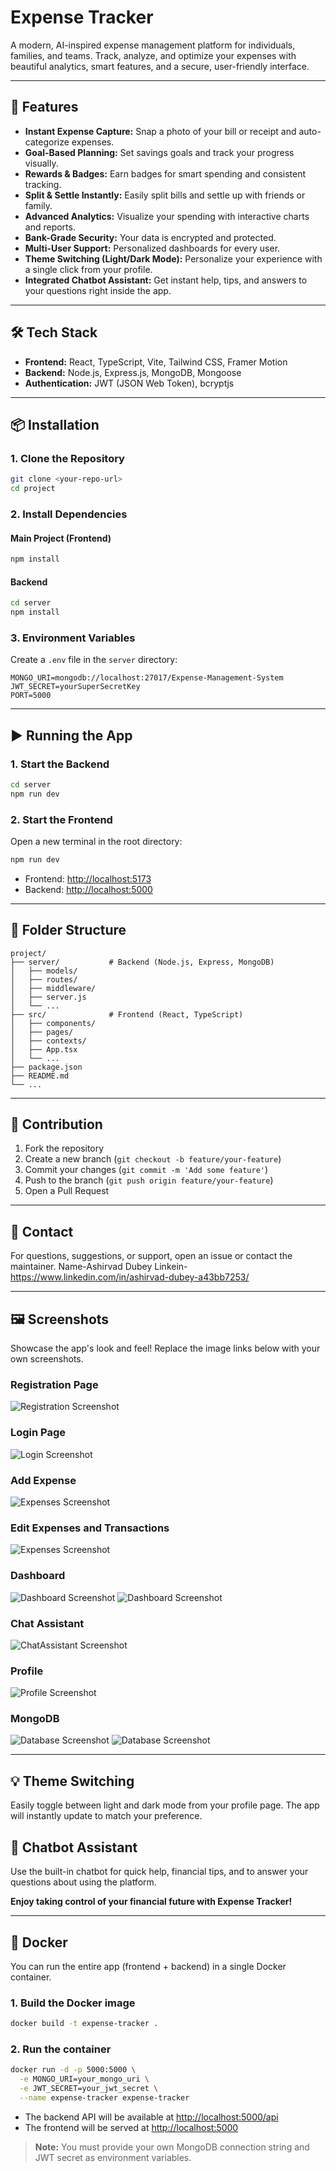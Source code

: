 # Expense Tracker

A modern, AI-inspired expense management platform for individuals, families, and teams. Track, analyze, and optimize your expenses with beautiful analytics, smart features, and a secure, user-friendly interface.

---

## 🚀 Features
- **Instant Expense Capture:** Snap a photo of your bill or receipt and auto-categorize expenses.
- **Goal-Based Planning:** Set savings goals and track your progress visually.
- **Rewards & Badges:** Earn badges for smart spending and consistent tracking.
- **Split & Settle Instantly:** Easily split bills and settle up with friends or family.
- **Advanced Analytics:** Visualize your spending with interactive charts and reports.
- **Bank-Grade Security:** Your data is encrypted and protected.
- **Multi-User Support:** Personalized dashboards for every user.
- **Theme Switching (Light/Dark Mode):** Personalize your experience with a single click from your profile.
- **Integrated Chatbot Assistant:** Get instant help, tips, and answers to your questions right inside the app.

---

## 🛠️ Tech Stack
- **Frontend:** React, TypeScript, Vite, Tailwind CSS, Framer Motion
- **Backend:** Node.js, Express.js, MongoDB, Mongoose
- **Authentication:** JWT (JSON Web Token), bcryptjs

---

## 📦 Installation

### 1. Clone the Repository
```bash
git clone <your-repo-url>
cd project
```

### 2. Install Dependencies
#### Main Project (Frontend)
```bash
npm install
```
#### Backend
```bash
cd server
npm install
```

### 3. Environment Variables
Create a `.env` file in the `server` directory:
```
MONGO_URI=mongodb://localhost:27017/Expense-Management-System
JWT_SECRET=yourSuperSecretKey
PORT=5000
```

---

## ▶️ Running the App

### 1. Start the Backend
```bash
cd server
npm run dev
```

### 2. Start the Frontend
Open a new terminal in the root directory:
```bash
npm run dev
```

- Frontend: [http://localhost:5173](http://localhost:5173)
- Backend: [http://localhost:5000](http://localhost:5000)

---

## 📁 Folder Structure
```
project/
├── server/           # Backend (Node.js, Express, MongoDB)
│   ├── models/
│   ├── routes/
│   ├── middleware/
│   ├── server.js
│   └── ...
├── src/              # Frontend (React, TypeScript)
│   ├── components/
│   ├── pages/
│   ├── contexts/
│   ├── App.tsx
│   └── ...
├── package.json
├── README.md
└── ...
```

---

## 📝 Contribution
1. Fork the repository
2. Create a new branch (`git checkout -b feature/your-feature`)
3. Commit your changes (`git commit -m 'Add some feature'`)
4. Push to the branch (`git push origin feature/your-feature`)
5. Open a Pull Request

---

## 📧 Contact
For questions, suggestions, or support, open an issue or contact the maintainer.
Name-Ashirvad Dubey
Linkein-https://www.linkedin.com/in/ashirvad-dubey-a43bb7253/

---

## 🖼️ Screenshots

Showcase the app's look and feel! Replace the image links below with your own screenshots.

### Registration Page
![Registration Screenshot](https://github.com/user-attachments/assets/4867d64f-6458-463e-903b-c6c5b2200e4c)

### Login Page
![Login Screenshot](https://github.com/user-attachments/assets/755d3638-090a-48aa-87a3-2339337afa2a)

### Add Expense
![Expenses Screenshot](https://github.com/user-attachments/assets/c2b55a9c-4e10-4104-b2b2-b7c20c8a1a0c)

### Edit Expenses and Transactions
![Expenses Screenshot](https://github.com/user-attachments/assets/1bdc11d5-890a-4d06-a3b5-19ae192ef555)

### Dashboard
![Dashboard Screenshot](https://github.com/user-attachments/assets/7a7c361c-6fd2-4ba4-afb6-1efe216fd320)
![Dashboard Screenshot](https://github.com/user-attachments/assets/36e9ae76-6725-4b49-873a-0689570a9254)

### Chat Assistant
![ChatAssistant Screenshot](https://github.com/user-attachments/assets/7011160a-7334-4b9b-923b-80d6e3936a1d)

### Profile
![Profile Screenshot](https://github.com/user-attachments/assets/1cb43fd4-5d1b-47b5-a842-2471bff3f91d)

### MongoDB
![Database Screenshot](https://github.com/user-attachments/assets/bd341511-cd3e-43d3-a657-b20fc3408653)
![Database Screenshot](https://github.com/user-attachments/assets/c836b3c7-697b-4d94-b7c8-d9ba31ad9e39)

---

## 💡 Theme Switching
Easily toggle between light and dark mode from your profile page. The app will instantly update to match your preference.

## 🤖 Chatbot Assistant
Use the built-in chatbot for quick help, financial tips, and to answer your questions about using the platform.

**Enjoy taking control of your financial future with Expense Tracker!**

---

## 🐳 Docker

You can run the entire app (frontend + backend) in a single Docker container.

### 1. Build the Docker image
```bash
docker build -t expense-tracker .
```

### 2. Run the container
```bash
docker run -d -p 5000:5000 \
  -e MONGO_URI=your_mongo_uri \
  -e JWT_SECRET=your_jwt_secret \
  --name expense-tracker expense-tracker
```

- The backend API will be available at [http://localhost:5000/api](http://localhost:5000/api)
- The frontend will be served at [http://localhost:5000](http://localhost:5000)

> **Note:** You must provide your own MongoDB connection string and JWT secret as environment variables.
